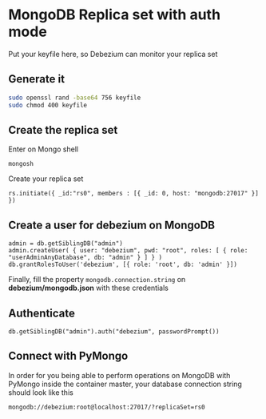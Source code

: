 # MongoDB Replica set with auth mode

Put your keyfile here, so Debezium can monitor your replica set

## Generate it

```bash
sudo openssl rand -base64 756 keyfile
sudo chmod 400 keyfile
```

## Create the replica set

Enter on Mongo shell

```
mongosh
```

Create your replica set

```
rs.initiate({ _id:"rs0", members : [{ _id: 0, host: "mongodb:27017" }] })
```

## Create a user for debezium on MongoDB

```
admin = db.getSiblingDB("admin")
admin.createUser( { user: "debezium", pwd: "root", roles: [ { role: "userAdminAnyDatabase", db: "admin" } ] } )
db.grantRolesToUser('debezium', [{ role: 'root', db: 'admin' }])
```

Finally, fill the property `mongodb.connection.string` on **debezium/mongodb.json** with these credentials

## Authenticate

```
db.getSiblingDB("admin").auth("debezium", passwordPrompt())
```

## Connect with PyMongo

In order for you being able to perform operations on MongoDB with PyMongo inside the container master, your database connection string should look like this

```
mongodb://debezium:root@localhost:27017/?replicaSet=rs0
```